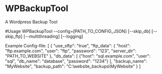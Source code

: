 # WPBackupTool
A Wordpress Backup Tool

#Usage
WPBackupTool --config=[PATH_TO_CONFIG_JSON] [--skip_db] [--skip_ftp] [--multithreading] [--logging]

Example Config-file:
[
  {
    "use_sftp": "true",
    "ftp_data": {
      "host": "ftp.example.com",
      "user": "ftp",
      "password": "123",
      "server_dir": "PATH_TO_WEBSITE"
    },
    "db_data": [
      {"host": "sql.example.com", "user": "sql", "db_name": "database", "password": "1234"}
    ],
    "backup_name": "MyWebsite",
    "backup_path": "C:\\website_backups\\MyWebsite"
  }
]
